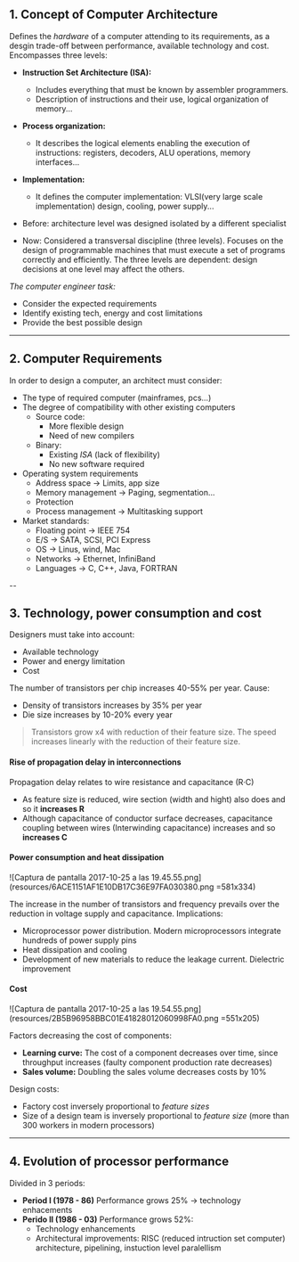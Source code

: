 ## 1. Concept of Computer Architecture

Defines the *hardware* of a computer attending to its requirements, as a desgin trade-off between performance, available technology and cost. Encompasses three levels:
+ **Instruction Set Architecture (ISA):**
    + Includes everything that must be known by assembler programmers. 
    + Description of instructions and their use, logical organization of memory...
+ **Process organization:**
    + It describes the logical elements enabling the execution of instructions: registers, decoders, ALU operations, memory interfaces... 
+ **Implementation:**
    + It defines the computer implementation: VLSI(very large scale implementation) design, cooling, power supply...

+ Before: architecture level was designed isolated by a different specialist
+ Now: Considered a transversal discipline (three levels). Focuses on the design of programmable machines that must execute a set of programs correctly and efficiently. The three levels are dependent: design decisions at one level may affect the others.

*The computer engineer task:*
+ Consider the expected requirements
+ Identify existing tech, energy and cost limitations
+ Provide the best possible design

---
## 2. Computer Requirements

In order to design a computer, an architect must consider:
+ The type of required computer (mainframes, pcs...)
+ The degree of compatibility with other existing computers
    + Source code:
        + More flexible design
        + Need of new compilers
    + Binary:
        + Existing *ISA* (lack of flexibility)
        + No new software required
+ Operating system requirements
    + Address space -> Limits, app size
    + Memory management -> Paging, segmentation...
    + Protection
    + Process management -> Multitasking support
+ Market standards:
    + Floating point -> IEEE 754
    + E/S -> SATA, SCSI, PCI Express
    + OS -> Linus, wind, Mac
    + Networks -> Ethernet, InfiniBand
    + Languages -> C, C++, Java, FORTRAN

--
## 3. Technology, power consumption and cost

Designers must take into account:
+ Available technology
+ Power and energy limitation
+ Cost 

The number of transistors per chip increases 40-55% per year. Cause:
+ Density of transistors increases by 35% per year
+ Die size increases by 10-20% every year

> Transistors grow x4 with reduction of their feature size. The speed increases linearly with the reduction of their feature size.

#### Rise of propagation delay in interconnections

Propagation delay relates to wire resistance and capacitance (R·C)
+ As feature size is reduced, wire section (width and hight) also does and so it **increases R**
+ Although capacitance of conductor surface decreases, capacitance coupling between wires (Interwinding capacitance) increases and so **increases C**

#### Power consumption and heat dissipation

![Captura de pantalla 2017-10-25 a las 19.45.55.png](resources/6ACE1151AF1E10DB17C36E97FA030380.png =581x334)

The increase in the number of transistors and frequency prevails over the reduction in voltage supply and capacitance. Implications:
+ Microprocessor power distribution. Modern microprocessors integrate hundreds of power supply pins
+ Heat dissipation and cooling
+ Development of new materials to reduce the leakage current. Dielectric improvement

#### Cost

![Captura de pantalla 2017-10-25 a las 19.54.55.png](resources/2B5B96958BBC01E41828012060998FA0.png =551x205)

Factors decreasing the cost of components:
+ **Learning curve:** The cost of a component decreases over time, since throughput increases (faulty component production rate decreases)
+ **Sales volume:** Doubling the sales volume decreases costs by 10%

Design costs:
+ Factory cost inversely proportional to *feature sizes*
+ Size of a design team is inversely proportional to *feature size* (more than 300 workers in modern processors)

---
## 4. Evolution of processor performance

Divided in 3 periods:
+ **Period I (1978 - 86)** Performance grows 25% -> technology enhacements
+ **Perido II (1986 - 03)** Performance grows 52%:
    + Technology enhancements
    + Architectural improvements: RISC (reduced intruction set computer) architecture, pipelining, instuction level paralellism


























